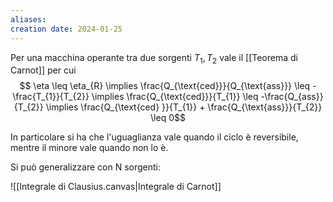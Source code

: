```yaml
---
aliases: 
creation date: 2024-01-25
---
```


Per una macchina operante tra due sorgenti $T_{1},T_{2}$ vale il [[Teorema di Carnot]] per cui
$$ \eta \leq \eta_{R}  \implies \frac{Q_{\text{ced}}}{Q_{\text{ass}}} \leq - \frac{T_{1}}{T_{2}} \implies \frac{Q_{\text{ced}}}{T_{1}} \leq -\frac{Q_{ass}}{T_{2}} \implies \frac{Q_{\text{ced}  }}{T_{1}} + \frac{Q_{\text{ass}}}{T_{2}} \leq 0$$

In particolare si ha che l'uguaglianza vale quando il ciclo è reversibile, mentre il minore vale quando non lo è.


Si può generalizzare con N sorgenti:

![[Integrale di Clausius.canvas|Integrale di Carnot]]